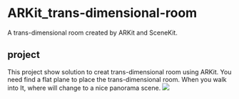 # ARKit_trans-dimensional-room
A trans-dimensional room created by ARKit and SceneKit.
## project
This project show solution to creat trans-dimensional room using ARKit. You need find a flat plane to place the trans-dimensional room. 
When you walk into It, where will change to a nice panorama scene.
![](http://upload-images.jianshu.io/upload_images/680728-fe01968c6ed945be.png?imageMogr2/auto-orient/strip%7CimageView2/2/w/1240)
